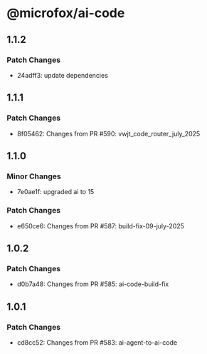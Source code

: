 # @microfox/ai-code

## 1.1.2

### Patch Changes

- 24adff3: update dependencies

## 1.1.1

### Patch Changes

- 8f05462: Changes from PR #590: vwjt_code_router_july_2025

## 1.1.0

### Minor Changes

- 7e0ae1f: upgraded ai to 15

### Patch Changes

- e650ce6: Changes from PR #587: build-fix-09-july-2025

## 1.0.2

### Patch Changes

- d0b7a48: Changes from PR #585: ai-code-build-fix

## 1.0.1

### Patch Changes

- cd8cc52: Changes from PR #583: ai-agent-to-ai-code
